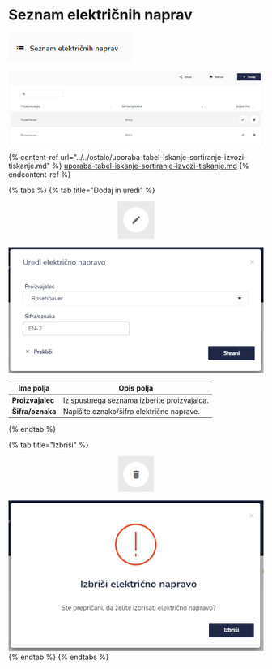 # Seznam električnih naprav

![](../../.gitbook/assets/servisi_seznam_el_naprav_ikona.PNG)

![](../../.gitbook/assets/Servisi_seznam_el_naprav_pogled.PNG)

{% content-ref url="../../ostalo/uporaba-tabel-iskanje-sortiranje-izvozi-tiskanje.md" %}
[uporaba-tabel-iskanje-sortiranje-izvozi-tiskanje.md](../../ostalo/uporaba-tabel-iskanje-sortiranje-izvozi-tiskanje.md)
{% endcontent-ref %}

{% tabs %}
{% tab title="Dodaj in uredi" %}
<div align="center"><img src="../../.gitbook/assets/Knjiga_ikona_pisalo (5).png" alt="Ikona za urejanje."></div>

![](../../.gitbook/assets/Servisi_seznam_el_naprav_uredi.PNG)

| Ime polja        | Opis polja                                  |
| ---------------- | ------------------------------------------- |
| **Proizvajalec** | Iz spustnega seznama izberite proizvajalca. |
| **Šifra/oznaka** | Napišite oznako/šifro električne naprave.   |
{% endtab %}

{% tab title="Izbriši" %}
<div align="center"><img src="../../.gitbook/assets/Knjiga_ikona_izbris.png" alt="Ikona za brisanje."></div>

![](../../.gitbook/assets/Servisi_seznam_el_naprav_izbrisi.PNG)
{% endtab %}
{% endtabs %}




